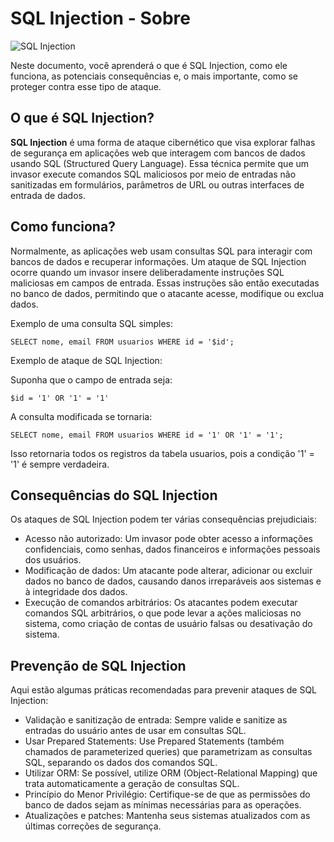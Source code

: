 # SQL Injection - Sobre

![SQL Injection](https://img.ibxk.com.br/2017/01/05/05165308261866.jpg?ims=328x)

Neste documento, você aprenderá o que é SQL Injection, como ele funciona, as potenciais consequências e, o mais importante, como se proteger contra esse tipo de ataque.

## O que é SQL Injection?

**SQL Injection** é uma forma de ataque cibernético que visa explorar falhas de segurança em aplicações web que interagem com bancos de dados usando SQL (Structured Query Language). Essa técnica permite que um invasor execute comandos SQL maliciosos por meio de entradas não sanitizadas em formulários, parâmetros de URL ou outras interfaces de entrada de dados.

## Como funciona?

Normalmente, as aplicações web usam consultas SQL para interagir com bancos de dados e recuperar informações. Um ataque de SQL Injection ocorre quando um invasor insere deliberadamente instruções SQL maliciosas em campos de entrada. Essas instruções são então executadas no banco de dados, permitindo que o atacante acesse, modifique ou exclua dados.

Exemplo de uma consulta SQL simples:

```
SELECT nome, email FROM usuarios WHERE id = '$id';
```

Exemplo de ataque de SQL Injection:

Suponha que o campo de entrada seja:

```
$id = '1' OR '1' = '1'
```

A consulta modificada se tornaria:

```
SELECT nome, email FROM usuarios WHERE id = '1' OR '1' = '1';
```

Isso retornaria todos os registros da tabela usuarios, pois a condição '1' = '1' é sempre verdadeira.

## Consequências do SQL Injection

Os ataques de SQL Injection podem ter várias consequências prejudiciais:
<ul>
  <li>
    Acesso não autorizado: Um invasor pode obter acesso a informações confidenciais, como senhas, dados financeiros e informações pessoais dos usuários.
  </li>
  <li>
    Modificação de dados: Um atacante pode alterar, adicionar ou excluir dados no banco de dados, causando danos irreparáveis aos sistemas e à integridade dos dados.
  </li>
  <li>
    Execução de comandos arbitrários: Os atacantes podem executar comandos SQL arbitrários, o que pode levar a ações maliciosas no sistema, como criação de contas de usuário falsas ou desativação do sistema.
  </li>
</ul>

## Prevenção de SQL Injection

Aqui estão algumas práticas recomendadas para prevenir ataques de SQL Injection:
<ul>
  <li>
   Validação e sanitização de entrada: Sempre valide e sanitize as entradas do usuário antes de usar em consultas SQL.
  </li>
  <li>
    Usar Prepared Statements: Use Prepared Statements (também chamados de parameterized queries) que parametrizam as consultas SQL, separando os dados dos comandos SQL.
  </li>
  <li>
    Utilizar ORM: Se possível, utilize ORM (Object-Relational Mapping) que trata automaticamente a geração de consultas SQL.
  </li>
  <li>
    Princípio do Menor Privilégio: Certifique-se de que as permissões do banco de dados sejam as mínimas necessárias para as operações.
  </li>
  <li>
     Atualizações e patches: Mantenha seus sistemas atualizados com as últimas correções de segurança.
  </li>
</ul>
